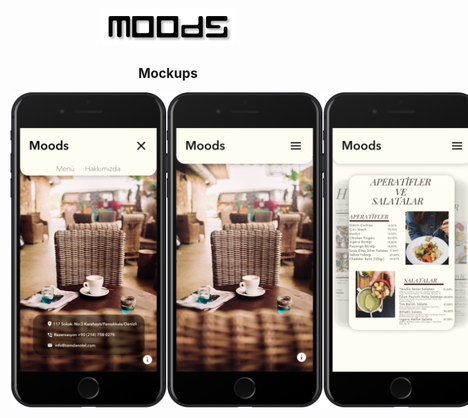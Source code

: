<p align="center">
  <a href="https://www.gatsbyjs.org">
    <img alt="Gatsby" src="src/images/logo.png" height="60" />
  </a>
</p>
<h2 align="center"> Mockups </h2>
<div style="display: flex">
  <img alt="Gatsby" src="src/images/mock2.jpg" width="250px" />
  <img alt="Gatsby" src="src/images/mock1.png" width="250px" />
  <img alt="Gatsby" src="src/images/mock3.png" width="250px" />
</div> 
